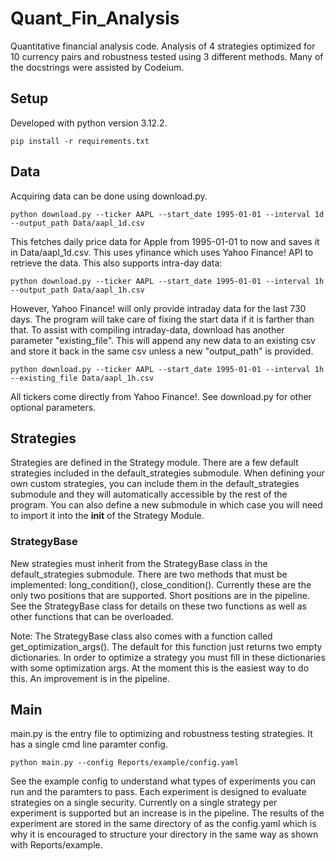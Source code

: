 # Quant_Fin_Analysis

Quantitative financial analysis code. Analysis of 4 strategies optimized for 10 currency pairs and robustness tested using 3 different methods. Many of the docstrings were assisted by Codeium.

## Setup

Developed with python version 3.12.2.

    pip install -r requirements.txt

## Data

Acquiring data can be done using download.py.

    python download.py --ticker AAPL --start_date 1995-01-01 --interval 1d --output_path Data/aapl_1d.csv

This fetches daily price data for Apple from 1995-01-01 to now and saves it in Data/aapl_1d.csv. This uses yfinance which uses Yahoo Finance! API to retrieve the data. This also supports intra-day data:

    python download.py --ticker AAPL --start_date 1995-01-01 --interval 1h --output_path Data/aapl_1h.csv

However, Yahoo Finance! will only provide intraday data for the last 730 days. The program will take care of fixing the start data if it is farther than that. To assist with compiling  intraday-data, download has another parameter "existing_file". This will append any new data to an existing csv and store it back in the same csv unless a new "output_path" is provided.

    python download.py --ticker AAPL --start_date 1995-01-01 --interval 1h --existing_file Data/aapl_1h.csv

All tickers come directly from Yahoo Finance!. See download.py for other optional parameters.

## Strategies

Strategies are defined in the Strategy module. There are a few default strategies included in the default_strategies submodule. When defining your own custom strategies, you can include them in the default_strategies submodule and they will automatically accessible by the rest of the program. You can also define a new submodule in which case you will need to import it into the __init__ of the Strategy Module.

### StrategyBase

New strategies must inherit from the StrategyBase class in the default_strategies submodule. There are two methods that must be implemented: long_condition(), close_condition(). Currently these are the only two positions that are supported. Short positions are in the pipeline. See the StrategyBase class for details on these two functions as well as other functions that can be overloaded.

Note: The StrategyBase class also comes with a function called get_optimization_args(). The default for this function just returns two empty dictionaries. In order to optimize a strategy you must fill in these dictionaries with some optimization args. At the moment this is the easiest way to do this. An improvement is in the pipeline.

## Main

main.py is the entry file to optimizing and robustness testing strategies. It has a single cmd line paramter config.

    python main.py --config Reports/example/config.yaml

See the example config to understand what types of experiments you can run and the paramters to pass. Each experiment is designed to evaluate strategies on a single security. Currently on a single strategy per experiment is supported but an increase is in the pipeline. The results of the experiment are stored in the same directory of as the config.yaml which is why it is encouraged to structure your directory in the same way as shown with Reports/example.
